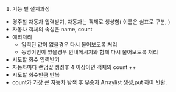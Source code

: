 1. 기능 별 설계과정 
- 경주할 자동차 입력받기, 자동차는 객체로 생성함( 이름은 쉼표로 구분, )
- 자동차 객체의 속성은 name, count
- 예외처리
  - 입력된 값이 없을경우 다시 물어보도록 처리
  - 동명이인이 있을경우 안내메시지와 함께 다시 물어보도록 처리
- 시도할 회수 입력받기 
- 자동차마다 랜덤값 생성후 4 이상이면 객체의 count ++
- 시도할 회수만큼 반복 
- count가 가장 큰 자동차 탐색 후 우승자 Arraylist 생성,put 하여 반환.

